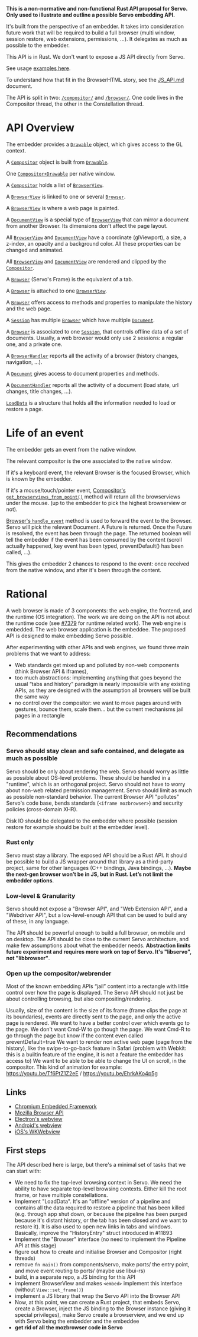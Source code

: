 **This is a non-normative and non-functional Rust API proposal for Servo. Only used to illustrate and outline a possible Servo embedding API.**

It's built from the perspective of an embedder. It takes into consideration future work that will be required to build a full browser (multi window, session restore, web extensions, permissions, …). It delegates as much as possible to the embedder.

This API is in Rust. We don't want to expose a JS API directly from Servo.

See usage [examples here](https://github.com/paulrouget/servo-embedding-api/issues/2).

To understand how that fit in the BrowserHTML story, see the [JS_API.md](JS_API.md) document.

The API is split in two: [`/compositor/`](servo_traits/compositor)
and [`/browser/`](servo_traits/browser).
One code lives in the Compositor thread, the other in the Constellation thread.



# API Overview

The embedder provides a [`Drawable`](servo_traits/compositor/compositor.rs) object, which gives access to the GL context.

A [`Compositor`](servo_traits/compositor/compositor.rs) object is built from [`Drawable`](servo_traits/compositor/compositor.rs).

One [`Compositor+Drawable`](servo_traits/compositor/compositor.rs) per native window.

A [`Compositor`](servo_traits/compositor/compositor.rs) holds a list of [`BrowserView`](servo_traits/compositor/browserview.rs).

A [`BrowserView`](servo_traits/compositor/browserview.rs) is linked to one or several [`Browser`](servo_traits/browser/browser.rs).

A [`BrowserView`](servo_traits/compositor/browserview.rs) is where a web page is painted.

A [`DocumentView`](servo_traits/compositor/compositor.rs) is a special type of [`BrowserView`](servo_traits/compositor/browserview.rs) that can mirror a document from another Browser. Its dimensions don't affect the page layout.

All [`BrowserView`](servo_traits/compositor/browserview.rs) and [`DocumentView`](servo_traits/compositor/compositor.rs) have a coordinate (glViewport), a size, a z-index, an opacity and a background color. All these properties can be changed and animated.

All [`BrowserView`](servo_traits/compositor/browserview.rs) and [`DocumentView`](servo_traits/compositor/compositor.rs) are rendered and clipped by the [`Compositor`](servo_traits/compositor/compositor.rs).

A [`Browser`](servo_traits/browser/browser.rs) (Servo's Frame) is the equivalent of a tab.

A [`Browser`](servo_traits/browser/browser.rs) is attached to one [`BrowserView`](servo_traits/compositor/compositor.rs).

A [`Browser`](servo_traits/browser/browser.rs) offers access to methods and properties to manipulate the history and the web page.

A [`Session`](servo_traits/browser/session.rs) has multiple [`Browser`](servo_traits/browser/browser.rs) which have multiple [`Document`](servo_traits/browser/document.rs).

A [`Browser`](servo_traits/browser/browser.rs) is associated to one [`Session`](servo_traits/browser/session.rs), that controls offline data of a set of documents. Usually, a web browser would only use 2 sessions: a regular one, and a private one.

A [`BrowserHandler`](servo_traits/browser/browser.rs) reports all the activity of a browser (history changes, navigation, …).

A [`Document`](servo_traits/browser/document.rs) gives access to document properties and methods.

A [`DocumentHandler`](servo_traits/browser/document.rs) reports all the activity of a document (load state, url changes, title changes, …).

[`LoadData`](servo_traits/browser/load_data.rs) is a structure that holds all the information needed to load or restore a page.

# Life of an event

The embedder gets an event from the native window.

The relevant compositor is the one associated to the native window.

If it's a keyboard event, the relevant Browser is the focused Browser, which is
known by the embedder.

If it's a mouse/touch/pointer event, [Compositor's `get_browserviews_from_point()`](servo_traits/compositor/compositor.rs)
method will return all the browserviews under the mouse.  (up to the embedder to
pick the highest browserview or not).

[Browser's `handle_event`](servo_traits/browser/browser.rs) method is used to forward the event to the Browser.
Servo will pick the relevant Document.  A Future is returned. Once the Future
is resolved, the event has been through the page. The returned boolean will
tell the embedder if the event has been consumed by the content (scroll
actually happened, key event has been typed, preventDefault() has been called,
…).

This gives the embedder 2 chances to respond to the event: once received from
the native window, and after it's been through the content.

# Rational

A web browser is made of 3 components: the web engine, the frontend, and the runtime (OS integration). The work we are doing on the API is not about the runtime code (see [#7379](https://github.com/servo/servo/issues/7379) for runtime related work). The web engine is embedded. The web browser application is the embeddee. The proposed API is designed to make embedding Servo possible.

After experimenting with other APIs and web engines, we found three main problems that we want to address:
- Web standards get mixed up and polluted by non-web components (think Browser API & iframes),
- too much abstractions: implementing anything that goes beyond the usual “tabs and history” paradigm is nearly impossible with any existing APIs, as they are designed with the assumption all browsers will be built the same way
- no control over the compositor: we want to move pages around with gestures, bounce them,  scale them… but the current mechanisms jail pages in a rectangle

## Recommendations

### Servo should stay clean and safe contained, and delegate as much as possible

Servo should be only about rendering the web. Servo should worry as little as possible about OS-level problems. These should be handled in a "runtime", which is an orthogonal project.
Servo should not have to worry about non-web related permission management.
Servo should limit as much as possible non-standard behavior. The current Browser API "pollutes" Servo's code base, bends standards (`<iframe mozbrowser>`) and security policies (cross-domain XHR).


Disk IO should be delegated to the embedder where possible (session restore for example should be built at the embedder level).

### Rust only

Servo must stay a library. The exposed API should be a Rust API. It should be possible to build a JS wrapper around that library as a third-party project, same for other languages (C++ bindings, Java bindings, …). **Maybe the next-gen browser won’t be in JS, but in Rust. Let’s not limit the embedder options**.

### Low-level & Granularity

Servo should not expose a "Browser API", and "Web Extension API", and a "Webdriver API", but a low-level-enough API that can be used to build any of these, in any language.


The API should be powerful enough to build a full browser, on mobile and on desktop. The API should be close to the current Servo architecture, and make few assumptions about what the embedder needs. **Abstraction limits future experiment and requires more work on top of Servo. It's "libservo", not "libbrowser"**.

### Open up the compositor/webrender

Most of the known embedding APIs “jail” content into a rectangle with little control over how the page is displayed. The Servo API should not just be about controlling browsing, but also compositing/rendering.


Usually, size of the content is the size of its frame (frame clips the page at its boundaries), events are directly sent to the page, and only the active page is rendered.
We want to have a better control over which events go to the page. We don't want Cmd-W to go though the page. We want Cmd-R to go through the page but know if the content even called preventDefault=true
We want to render non active web page (page from the history), like the swipe-to-go-back feature in Safari (problem with Webkit: this is a builtin feature of the engine, it is not a feature the embedder has access to)
We want to be able to be able to change the UI on scroll, in the compositor. This kind of animation for example: https://youtu.be/Tf6PtZ1Z2eE / https://youtu.be/EhrkAKo4p5g


## Links

- [Chromium Embedded Framework](https://bitbucket.org/chromiumembedded/cef/wiki/GeneralUsage)
- [Mozilla Browser API](https://developer.mozilla.org/en-US/docs/Mozilla/Gecko/Chrome/API/Browser_API)
- [Electron's webview](http://electron.atom.io/docs/api/web-contents/)
- [Android's webview](https://developer.android.com/reference/android/webkit/WebView.html)
- [iOS's WKWebview](https://developer.apple.com/reference/webkit/wkwebview)


## First steps

The API described here is large, but there's a minimal set of tasks that we can start with:
- We need to fix the top-level browsing context in Servo. We need the ability to have separate top-level browsing contexts. Either kill the root frame, or have multiple constellations.
- Implement "LoadData". It's an "offline" version of a pipeline and contains all the data required to restore a pipeline that has been killed (e.g. through app shut down, or because the pipeline has been purged because it's distant history, or the tab has been closed and we want to restore it). It is also used to open new links in tabs and windows. Basically, improve the "HistoryEntry" struct introduced in #11893
- Implement the "Browser" interface (no need to implement the Pipeline API at this stage)
- figure out how to create and initialise Browser and Compositor (right threads)
- remove `fn main()` from components/servo, make ports/ the entry point, and move event routing to ports/ (maybe use libui-rs)
- build, in a separate repo, a JS binding for this API
- implement BrowserView and makes `<embed>` implement this interface (without `View::set_frame()`)
- implement a JS library that wrap the Servo API into the Browser API
- Now, at this point, we can create a Rust project, that embeds Servo, create a Browser, inject the JS binding to the Browser instance (giving it special privileges), make Servo create a browserview, and we end up with Servo being the embedder and the embeddee
- **get rid of all the mozbrowser code in Servo**

